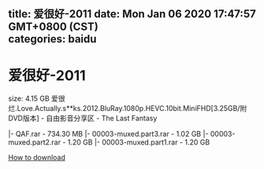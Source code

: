 
title: 爱很好-2011
date: Mon Jan 06 2020 17:47:57 GMT+0800 (CST)    
categories: baidu
---

# 爱很好-2011
size: 4.15 GB
 爱很烂.Love.Actually.s**ks.2012.BluRay.1080p.HEVC.10bit.MiniFHD[3.25GB/附DVD版本] - 自由影音分享区 - The Last Fantasy
 
|- QAF.rar - 734.30 MB
|- 00003-muxed.part3.rar - 1.02 GB
|- 00003-muxed.part2.rar - 1.20 GB
|- 00003-muxed.part1.rar - 1.20 GB

[How to download](https://bpcam.bemobtrk.com/go/2ceec3aa-1ca2-46d6-b9ff-aaa5c184517c?jno=3175)